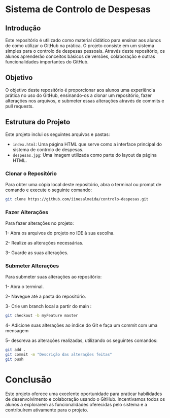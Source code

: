 # Sistema de Controlo de Despesas

## Introdução

Este repositório é utilizado como material didático para ensinar aos alunos de como utilizar o GitHub na prática. O projeto consiste em um sistema simples para o controlo de despesas pessoais. Através deste repositório, os alunos aprenderão conceitos básicos de versões, colaboração e outras funcionalidades importantes do GitHub.

## Objetivo

O objetivo deste repositório é proporcionar aos alunos uma experiência prática no uso do GitHub, ensinando-os a clonar um repositório, fazer alterações nos arquivos, e submeter essas alterações através de commits e pull requests.

## Estrutura do Projeto

Este projeto inclui os seguintes arquivos e pastas:

- `index.html`: Uma página HTML que serve como a interface principal do sistema de controlo de despesas.
- `despesas.jpg`: Uma imagem utilizada como parte do layout da página HTML.

### Clonar o Repositório

Para obter uma cópia local deste repositório, abra o terminal ou prompt de comando e execute o seguinte comando:

```bash
git clone https://github.com/iinesalmeida/controlo-despesas.git

```

### Fazer Alterações
Para fazer alterações no projeto:

1- Abra os arquivos do projeto no IDE à sua escolha.

2- Realize as alterações necessárias.

3- Guarde as suas alterações.

### Submeter Alterações
Para submeter suas alterações ao repositório:

1- Abra o terminal.

2- Navegue até a pasta do repositório.

3- Crie um branch local a partir do main :

```bash
git checkout -b myFeature master
```

4- Adicione suas alterações ao índice do Git e faça um commit com uma mensagem

5- descreva as alterações realizadas, utilizando os seguintes comandos:

```bash
git add .
git commit -m "Descrição das alterações feitas"
git push
```

# Conclusão
Este projeto oferece uma excelente oportunidade para praticar habilidades de desenvolvimento e colaboração usando o GitHub. Incentivamos todos os alunos a explorarem as funcionalidades oferecidas pelo sistema e a contribuírem ativamente para o projeto.